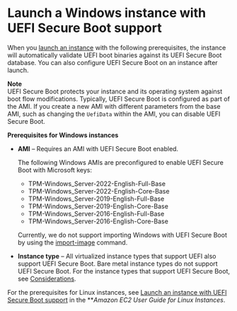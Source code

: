 # Launch a Windows instance with UEFI Secure Boot support<a name="launch-instance-with-uefi-sb"></a>

When you [launch an instance](LaunchingAndUsingInstances.md) with the following prerequisites, the instance will automatically validate UEFI boot binaries against its UEFI Secure Boot database\. You can also configure UEFI Secure Boot on an instance after launch\.

**Note**  
UEFI Secure Boot protects your instance and its operating system against boot flow modifications\. Typically, UEFI Secure Boot is configured as part of the AMI\. If you create a new AMI with different parameters from the base AMI, such as changing the `UefiData` within the AMI, you can disable UEFI Secure Boot\.

**Prerequisites for Windows instances**
+ **AMI** – Requires an AMI with UEFI Secure Boot enabled\.

  The following Windows AMIs are preconfigured to enable UEFI Secure Boot with Microsoft keys:
  + TPM\-Windows\_Server\-2022\-English\-Full\-Base
  + TPM\-Windows\_Server\-2022\-English\-Core\-Base
  + TPM\-Windows\_Server\-2019\-English\-Full\-Base
  + TPM\-Windows\_Server\-2019\-English\-Core\-Base
  + TPM\-Windows\_Server\-2016\-English\-Full\-Base
  + TPM\-Windows\_Server\-2016\-English\-Core\-Base

  Currently, we do not support importing Windows with UEFI Secure Boot by using the [import\-image](https://docs.aws.amazon.com/cli/latest/reference/ec2/import-image.html) command\.
+ **Instance type** – All virtualized instance types that support UEFI also support UEFI Secure Boot\. Bare metal instance types do not support UEFI Secure Boot\. For the instance types that support UEFI Secure Boot, see [Considerations](launch-instance-boot-mode.md#boot-considerations)\.

For the prerequisites for Linux instances, see [Launch an instance with UEFI Secure Boot support](https://docs.aws.amazon.com/AWSEC2/latest/UserGuide/launch-instance-with-uefi-sb) in the ***Amazon EC2 User Guide for Linux Instances*\.